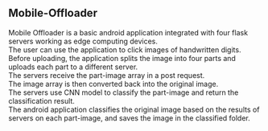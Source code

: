 ## Mobile-Offloader
Mobile Offloader is a basic android application integrated with four flask servers working as edge computing devices.<br>
The user can use the application to click images of handwritten digits. <br>
Before uploading, the application splits the image into four parts and uploads each part to a different server.<br>
The servers receive the part-image array in a post request.<br>
The image array is then converted back into the original image.<br>
The servers use CNN model to classify the part-image and return the classification result.<br>
The android application classifies the original image based on the results of servers on each part-image, and saves the image in the classified folder.<br>
